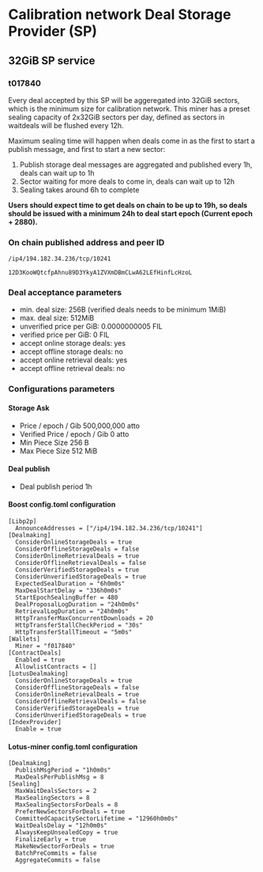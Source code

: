 # Calibration network Deal Storage Provider (SP)

## 32GiB SP service
### t017840
Every deal accepted by this SP will be aggeregated into 32GiB sectors, which is the minimum size for calibration network. 
This miner has a preset sealing capacity of 2x32GiB sectors per day, defined as sectors in waitdeals will be flushed every 12h.   

Maximum sealing time will happen when deals come in as the first to start a publish message, and first to start a new sector:  
1. Publish storage deal messages are aggregated and published every 1h, deals can wait up to 1h
2. Sector waiting for more deals to come in, deals can wait up to 12h 
3. Sealing takes around 6h to complete 

  **Users should expect time to get deals on chain to be up to 19h, so deals should be issued with a minimum 24h to deal start epoch (Current epoch + 2880).**
  
### On chain published address and peer ID
`/ip4/194.182.34.236/tcp/10241`

`12D3KooWQtcfpAhnu89D3YkyA1ZVXmDBmCLwA62LEfHinfLcHzoL`

### Deal acceptance parameters
- min. deal size: 256B (verified deals needs to be minimum 1MiB)
- max. deal size: 512MiB
- unverified price per GiB: 0.0000000005 FIL
- verified price per GiB: 0 FIL
- accept online storage deals: yes
- accept offline storage deals: no
- accept online retrieval deals: yes
- accept offline retrieval deals: no

### Configurations parameters
#### Storage Ask
- Price / epoch / Gib	500,000,000 atto
- Verified Price / epoch / Gib	0 atto
- Min Piece Size	256 B
- Max Piece Size	512 MiB
#### Deal publish
- Deal publish period	1h
#### Boost config.toml configuration
```
[Libp2p]
  AnnounceAddresses = ["/ip4/194.182.34.236/tcp/10241"]
[Dealmaking]
  ConsiderOnlineStorageDeals = true
  ConsiderOfflineStorageDeals = false
  ConsiderOnlineRetrievalDeals = true
  ConsiderOfflineRetrievalDeals = false
  ConsiderVerifiedStorageDeals = true
  ConsiderUnverifiedStorageDeals = true
  ExpectedSealDuration = "6h0m0s"
  MaxDealStartDelay = "336h0m0s"
  StartEpochSealingBuffer = 480
  DealProposalLogDuration = "24h0m0s"
  RetrievalLogDuration = "24h0m0s"
  HttpTransferMaxConcurrentDownloads = 20
  HttpTransferStallCheckPeriod = "30s"
  HttpTransferStallTimeout = "5m0s"
[Wallets]
  Miner = "f017840"
[ContractDeals]
  Enabled = true
  AllowlistContracts = []
[LotusDealmaking]
  ConsiderOnlineStorageDeals = true
  ConsiderOfflineStorageDeals = false
  ConsiderOnlineRetrievalDeals = true
  ConsiderOfflineRetrievalDeals = false
  ConsiderVerifiedStorageDeals = true
  ConsiderUnverifiedStorageDeals = true
[IndexProvider]
  Enable = true
```
#### Lotus-miner config.toml configuration
```
[Dealmaking]
  PublishMsgPeriod = "1h0m0s"
  MaxDealsPerPublishMsg = 8
[Sealing]
  MaxWaitDealsSectors = 2
  MaxSealingSectors = 8
  MaxSealingSectorsForDeals = 8
  PreferNewSectorsForDeals = true
  CommittedCapacitySectorLifetime = "12960h0m0s"
  WaitDealsDelay = "12h0m0s"
  AlwaysKeepUnsealedCopy = true
  FinalizeEarly = true
  MakeNewSectorForDeals = true
  BatchPreCommits = false
  AggregateCommits = false
```
